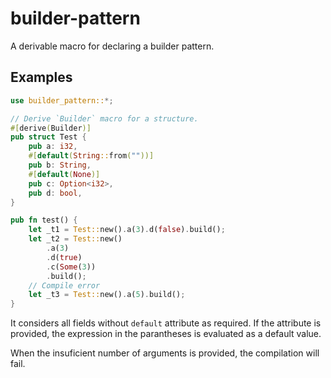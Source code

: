 # builder-pattern

A derivable macro for declaring a builder pattern.

## Examples

```rust
use builder_pattern::*;

// Derive `Builder` macro for a structure.
#[derive(Builder)]
pub struct Test {
    pub a: i32,
    #[default(String::from(""))]
    pub b: String,
    #[default(None)]
    pub c: Option<i32>,
    pub d: bool,
}

pub fn test() {
    let _t1 = Test::new().a(3).d(false).build();
    let _t2 = Test::new()
        .a(3)
        .d(true)
        .c(Some(3))
        .build();
    // Compile error
    let _t3 = Test::new().a(5).build();
}
```

It considers all fields without `default` attribute as required. If the attribute is provided, the expression in the parantheses is evaluated as a default value.

When the insuficient number of arguments is provided, the compilation will fail.
